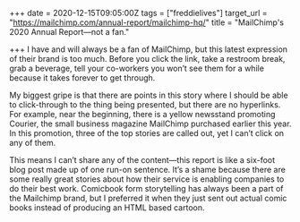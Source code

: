 +++
date = 2020-12-15T09:05:00Z
tags = ["freddielives"]
target_url = "https://mailchimp.com/annual-report/mailchimp-hq/"
title = "MailChimp's 2020 Annual Report—not a fan."

+++
I have and will always be a fan of MailChimp, but this latest expression of their brand is too much. Before you click the link, take a restroom break, grab a beverage, tell your co-workers you won’t see them for a while because it takes forever to get through.

My biggest gripe is that there are points in this story where I should be able to click-through to the thing being presented, but there are no hyperlinks. For example, near the beginning, there is a yellow newsstand promoting Courier, the small business magazine MailChimp purchased earlier this year. In this promotion, three of the top stories are called out, yet I can’t click on any of them.

This means I can’t share any of the content—this report is like a six-foot blog post made up of one run-on sentence. It’s a shame because there are some really great stories about how their service is enabling companies to do their best work. Comicbook form storytelling has always been a part of the Mailchimp brand, but I preferred it when they just sent out actual comic books instead of producing an HTML based cartoon.